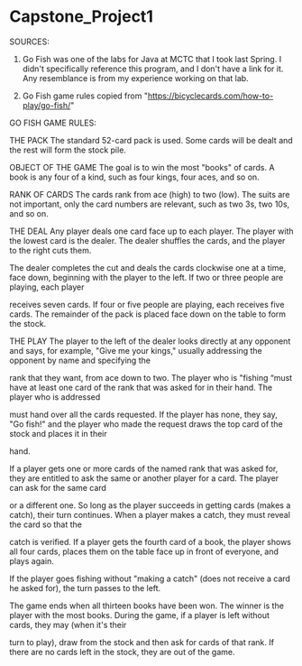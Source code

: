 # Capstone_Project1
SOURCES:
1. Go Fish was one of the labs for Java at MCTC that I took last Spring. I didn't specifically reference this program, and I don't have a link for it. Any resemblance is from my experience working on that lab.

2. Go Fish game rules copied from "https://bicyclecards.com/how-to-play/go-fish/"

GO FISH GAME RULES:

THE PACK
The standard 52-card pack is used. Some cards will be dealt and the rest will form the stock pile.

OBJECT OF THE GAME
The goal is to win the most "books" of cards. A book is any four of a kind, such as four kings, four aces, and so on.

RANK OF CARDS
The cards rank from ace (high) to two (low). The suits are not important, only the card numbers are relevant, such as two 3s, two 10s, and so on.

THE DEAL
Any player deals one card face up to each player. The player with the lowest card is the dealer. The dealer shuffles the cards, and the player to the right cuts them.

The dealer completes the cut and deals the cards clockwise one at a time, face down, beginning with the player to the left. If two or three people are playing, each player 

receives seven cards. If four or five people are playing, each receives five cards. The remainder of the pack is placed face down on the table to form the stock.

THE PLAY
The player to the left of the dealer looks directly at any opponent and says, for example, "Give me your kings," usually addressing the opponent by name and specifying the 

rank that they want, from ace down to two. The player who is "fishing “must have at least one card of the rank that was asked for in their hand. The player who is addressed 

must hand over all the cards requested. If the player has none, they say, "Go fish!" and the player who made the request draws the top card of the stock and places it in their 

hand.

If a player gets one or more cards of the named rank that was asked for, they are entitled to ask the same or another player for a card. The player can ask for the same card 

or a different one. So long as the player succeeds in getting cards (makes a catch), their turn continues. When a player makes a catch, they must reveal the card so that the 

catch is verified. If a player gets the fourth card of a book, the player shows all four cards, places them on the table face up in front of everyone, and plays again.

If the player goes fishing without "making a catch" (does not receive a card he asked for), the turn passes to the left.

The game ends when all thirteen books have been won. The winner is the player with the most books. During the game, if a player is left without cards, they may (when it's their 

turn to play), draw from the stock and then ask for cards of that rank. If there are no cards left in the stock, they are out of the game.

